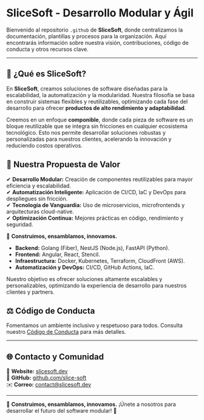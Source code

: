 # SliceSoft - Desarrollo Modular y Ágil

Bienvenido al repositorio `.github` de **SliceSoft**, donde centralizamos la documentación, plantillas y procesos para la organización. Aquí encontrarás información sobre nuestra visión, contribuciones, código de conducta y otros recursos clave.

---

## 🚀 ¿Qué es SliceSoft?

En **SliceSoft**, creamos soluciones de software diseñadas para la escalabilidad, la automatización y la modularidad. Nuestra filosofía se basa en construir sistemas flexibles y reutilizables, optimizando cada fase del desarrollo para ofrecer **productos de alto rendimiento y adaptabilidad**.

Creemos en un enfoque **componible**, donde cada pieza de software es un bloque reutilizable que se integra sin fricciones en cualquier ecosistema tecnológico. Esto nos permite desarrollar soluciones robustas y personalizadas para nuestros clientes, acelerando la innovación y reduciendo costos operativos.

## 🚀 Nuestra Propuesta de Valor

✔ **Desarrollo Modular:** Creación de componentes reutilizables para mayor eficiencia y escalabilidad.  
✔ **Automatización Inteligente:** Aplicación de CI/CD, IaC y DevOps para despliegues sin fricción.  
✔ **Tecnología de Vanguardia:** Uso de microservicios, microfrontends y arquitecturas cloud-native.  
✔ **Optimización Continua:** Mejores prácticas en código, rendimiento y seguridad.  

📢 **Construimos, ensamblamos, innovamos.**

- **Backend:** Golang (Fiber), NestJS (Node.js), FastAPI (Python).
- **Frontend:** Angular, React, Stencil.
- **Infraestructura:** Docker, Kubernetes, Terraform, CloudFront (AWS).
- **Automatización y DevOps:** CI/CD, GitHub Actions, IaC.

Nuestro objetivo es ofrecer soluciones altamente escalables y personalizables, optimizando la experiencia de desarrollo para nuestros clientes y partners.

## ⚖️ Código de Conducta

Fomentamos un ambiente inclusivo y respetuoso para todos. Consulta nuestro [Código de Conducta](CODE_OF_CONDUCT.md) para más detalles.

---

## 🌐 Contacto y Comunidad

🔗 **Website:** [slicesoft.dev](https://slicesoft.dev)  
🐙 **GitHub:** [github.com/slice-soft](https://github.com/slice-soft)  
✉️ **Correo:** contact@slicesoft.dev

---

📢 **Construimos, ensamblamos, innovamos.** ¡Únete a nosotros para desarrollar el futuro del software modular! 🚀
